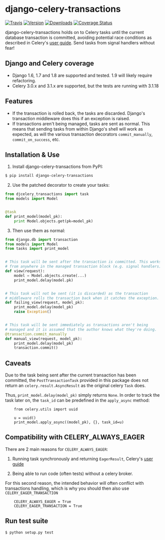# django-celery-transactions


[![Travis](https://img.shields.io/travis/fellowshipofone/django-celery-transactions.svg?style=flat)][2]
[![Version](https://img.shields.io/pypi/v/django-celery-transactions.svg?style=flat)][3]
[![Downloads](https://img.shields.io/pypi/dm/django-celery-transactions.svg?style=flat)][4]
[![Coverage Status](https://coveralls.io/repos/fellowshipofone/django-celery-transactions/badge.png?branch=master)][5]

django-celery-transactions holds on to Celery tasks until the current database
transaction is committed, avoiding potential race conditions as described in
Celery's [user guide][1]. Send tasks from signal handlers without fear!

## Django and Celery coverage

* Django 1.6, 1.7 and 1.8 are supported and tested. 1.9 will likely require refactoring.
* Celery 3.0.x and 3.1.x are supported, but the tests are running with 3.1.18

## Features

* If the transaction is rolled back, the tasks are discarded. Django's
  transaction middleware does this if an exception is raised.
* If transactions aren't being managed, tasks are sent as normal. This means
  that sending tasks from within Django's shell will work as expected, as will
  the various transaction decorators `commit_manually`, `commit_on_success`, etc.

## Installation & Use

1. Install django-celery-transactions from PyPI:

```sh
$ pip install django-celery-transactions
```

2. Use the patched decorator to create your tasks:

```python
from djcelery_transactions import task
from models import Model


@task
def print_model(model_pk):
    print Model.objects.get(pk=model_pk)
```

3. Then use them as normal:

```python
from django.db import transaction
from models import Model
from tasks import print_model


# This task will be sent after the transaction is committed. This works
# from anywhere in the managed transaction block (e.g. signal handlers).
def view(request):
    model = Model.objects.create(...)
    print_model.delay(model.pk)


# This task will not be sent (it is discarded) as the transaction
# middleware rolls the transaction back when it catches the exception.
def failing_view(request, model_pk):
    print_model.delay(model_pk)
    raise Exception()


# This task will be sent immediately as transactions aren't being
# managed and it is assumed that the author knows what they're doing.
@transaction.commit_manually
def manual_view(request, model_pk):
    print_model.delay(model_pk)
    transaction.commit()
```

## Caveats

Due to the task being sent after the current transaction has been committed, the
`PostTransactionTask` provided in this package does not return an
`celery.result.AsyncResult` as the original celery `Task` does.

Thus, `print_model.delay(model_pk)` simply returns `None`. In order to track
the task later on, the `task_id` can be predefined in the `apply_async` method:

        from celery.utils import uuid

        u = uuid()
        print_model.apply_async((model_pk), {}, task_id=u)
        
## Compatibility with CELERY_ALWAYS_EAGER

There are 2 main reasons for `CELERY_ALWAYS_EAGER`:

   1. Running task synchronously and returning `EagerResult`, Celery's 
   [user guide][1]
   
   2. Being able to run code (often tests) without a celery broker.
   
For this second reason, the intended behavior will often conflict with 
transactions handling, which is why you should then also use 
`CELERY_EAGER_TRANSACTION`

        CELERY_ALWAYS_EAGER = True
        CELERY_EAGER_TRANSACTION = True

## Run test suite

```sh
$ python setup.py test
```

[1]: http://celery.readthedocs.org/en/latest/userguide/tasks.html#database-transactions
[2]: https://travis-ci.org/fellowshipofone/django-celery-transactions
[3]: https://pypi.python.org/pypi/django-celery-transactions
[4]: https://pypi.python.org/pypi/django-celery-transactions
[5]: https://coveralls.io/r/fellowshipofone/django-celery-transactions?branch=master
